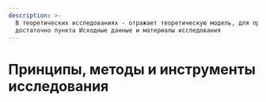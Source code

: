 ```yaml
---
description: >-
  В теоретических исследованиях - отражает теоретическую модель, для прикладных
  достаточно пункта Исходные данные и материалы исследования
---
```


# Принципы, методы и инструменты исследования

